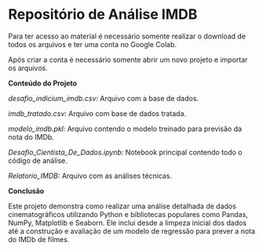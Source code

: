 # Repositório de Análise IMDB

Para ter acesso ao material é necessário somente realizar o download de todos os arquivos e ter uma conta no Google Colab.

Após criar a conta é necessário somente abrir um novo projeto e importar os arquivos.

**Conteúdo do Projeto**

_desafio_indicium_imdb.csv:_ Arquivo com a base de dados.

_imdb_tratado.csv:_ Arquivo com base de dados tratada.

_modelo_imdb.pkl:_ Arquivo contendo o modelo treinado para previsão da nota do IMDb.

_Desafio_Cientista_De_Dados.ipynb:_ Notebook principal contendo todo o código de análise.

_Relatorio_IMDB:_ Arquivo com as análises técnicas.

**Conclusão**

Este projeto demonstra como realizar uma análise detalhada de dados cinematográficos utilizando Python e bibliotecas populares como Pandas, NumPy, Matplotlib e Seaborn. 
Ele inclui desde a limpeza inicial dos dados até a construção e avaliação de um modelo de regressão para prever a nota do IMDb de filmes.
